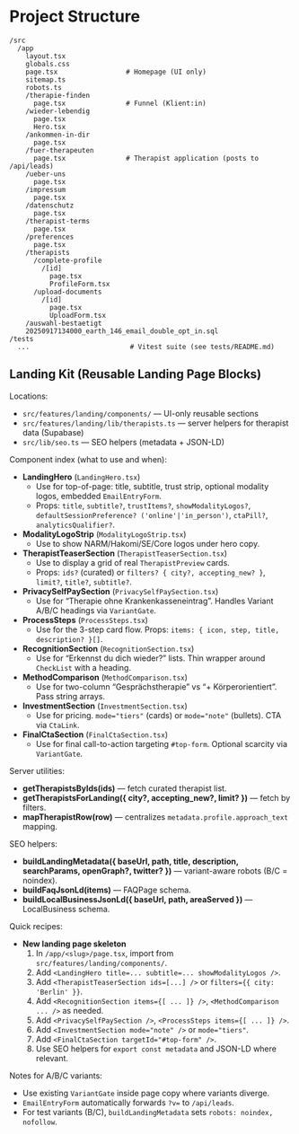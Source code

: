 # Project Structure

```
/src
  /app
    layout.tsx
    globals.css
    page.tsx                 # Homepage (UI only)
    sitemap.ts
    robots.ts
    /therapie-finden
      page.tsx               # Funnel (Klient:in)
    /wieder-lebendig
      page.tsx
      Hero.tsx
    /ankommen-in-dir
      page.tsx
    /fuer-therapeuten
      page.tsx               # Therapist application (posts to /api/leads)
    /ueber-uns
      page.tsx
    /impressum
      page.tsx
    /datenschutz
      page.tsx
    /therapist-terms
      page.tsx
    /preferences
      page.tsx
    /therapists
      /complete-profile
        /[id]
          page.tsx
          ProfileForm.tsx
      /upload-documents
        /[id]
          page.tsx
          UploadForm.tsx
    /auswahl-bestaetigt
    20250917134000_earth_146_email_double_opt_in.sql
/tests
  ...                         # Vitest suite (see tests/README.md)

```

## Landing Kit (Reusable Landing Page Blocks)

Locations:
- `src/features/landing/components/` — UI-only reusable sections
- `src/features/landing/lib/therapists.ts` — server helpers for therapist data (Supabase)
- `src/lib/seo.ts` — SEO helpers (metadata + JSON-LD)

Component index (what to use and when):
- **LandingHero** (`LandingHero.tsx`)
  - Use for top-of-page: title, subtitle, trust strip, optional modality logos, embedded `EmailEntryForm`.
  - Props: `title`, `subtitle?`, `trustItems?`, `showModalityLogos?`, `defaultSessionPreference? ('online'|'in_person')`, `ctaPill?`, `analyticsQualifier?`.
- **ModalityLogoStrip** (`ModalityLogoStrip.tsx`)
  - Use to show NARM/Hakomi/SE/Core logos under hero copy.
- **TherapistTeaserSection** (`TherapistTeaserSection.tsx`)
  - Use to display a grid of real `TherapistPreview` cards.
  - Props: `ids?` (curated) or `filters? { city?, accepting_new? }`, `limit?`, `title?`, `subtitle?`.
- **PrivacySelfPaySection** (`PrivacySelfPaySection.tsx`)
  - Use for “Therapie ohne Krankenkasseneintrag”. Handles Variant A/B/C headings via `VariantGate`.
- **ProcessSteps** (`ProcessSteps.tsx`)
  - Use for the 3-step card flow. Props: `items: { icon, step, title, description? }[]`.
- **RecognitionSection** (`RecognitionSection.tsx`)
  - Use for “Erkennst du dich wieder?” lists. Thin wrapper around `CheckList` with a heading.
- **MethodComparison** (`MethodComparison.tsx`)
  - Use for two-column “Gesprächstherapie” vs “+ Körperorientiert”. Pass string arrays.
- **InvestmentSection** (`InvestmentSection.tsx`)
  - Use for pricing. `mode="tiers"` (cards) or `mode="note"` (bullets). CTA via `CtaLink`.
- **FinalCtaSection** (`FinalCtaSection.tsx`)
  - Use for final call-to-action targeting `#top-form`. Optional scarcity via `VariantGate`.

Server utilities:
- **getTherapistsByIds(ids)** — fetch curated therapist list.
- **getTherapistsForLanding({ city?, accepting_new?, limit? })** — fetch by filters.
- **mapTherapistRow(row)** — centralizes `metadata.profile.approach_text` mapping.

SEO helpers:
- **buildLandingMetadata({ baseUrl, path, title, description, searchParams, openGraph?, twitter? })** — variant-aware robots (B/C = noindex).
- **buildFaqJsonLd(items)** — FAQPage schema.
- **buildLocalBusinessJsonLd({ baseUrl, path, areaServed })** — LocalBusiness schema.

Quick recipes:
- **New landing page skeleton**
  1. In `/app/<slug>/page.tsx`, import from `src/features/landing/components/`.
  2. Add `<LandingHero title=... subtitle=... showModalityLogos />`.
  3. Add `<TherapistTeaserSection ids=[...] />` or `filters={{ city: 'Berlin' }}`.
  4. Add `<RecognitionSection items={[ ... ]} />`, `<MethodComparison ... />` as needed.
  5. Add `<PrivacySelfPaySection />`, `<ProcessSteps items={[ ... ]} />`.
  6. Add `<InvestmentSection mode="note" />` or `mode="tiers"`.
  7. Add `<FinalCtaSection targetId="#top-form" />`.
  8. Use SEO helpers for `export const metadata` and JSON-LD where relevant.

Notes for A/B/C variants:
- Use existing `VariantGate` inside page copy where variants diverge.
- `EmailEntryForm` automatically forwards `?v=` to `/api/leads`.
- For test variants (B/C), `buildLandingMetadata` sets `robots: noindex, nofollow`.
